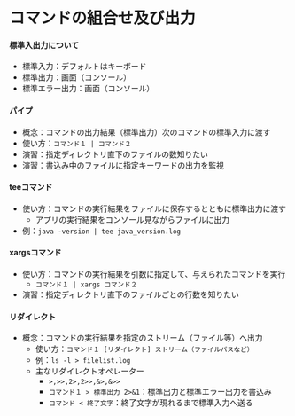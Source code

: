 # コマンドの組合せ及び出力



#### 標準入出力について

 - 標準入力：デフォルトはキーボード
 - 標準出力：画面（コンソール）
 - 標準エラー出力：画面（コンソール）



#### パイプ

 - 概念：コマンドの出力結果（標準出力）次のコマンドの標準入力に渡す
 - 使い方：`コマンド１ | コマンド２`
 - 演習：指定ディレクトリ直下のファイルの数知りたい
 - 演習：書込み中のファイルに指定キーワードの出力を監視



#### teeコマンド

 - 使い方：コマンドの実行結果をファイルに保存するとともに標準出力に渡す
   - アプリの実行結果をコンソール見ながらファイルに出力
 - 例：`java -version | tee java_version.log`



#### xargsコマンド

 - 使い方：コマンドの実行結果を引数に指定して、与えられたコマンドを実行
   - `コマンド１ | xargs コマンド２`
 - 演習：指定ディレクトリ直下のファイルごとの行数を知りたい



#### リダイレクト

 - 概念：コマンドの実行結果を指定のストリーム（ファイル等）へ出力
   - 使い方：`コマンド１ [リダイレクト] ストリーム（ファイルパスなど）`
   - 例：`ls -l > filelist.log`
   - 主なリダイレクトオペレーター
     - `>,>>,2>,2>>,&>,&>>`
     - `コマンド１ > 標準出力 2>&1`：標準出力と標準エラー出力を書込み
     - `コマンド < 終了文字`：終了文字が現れるまで標準入力へ送る

 